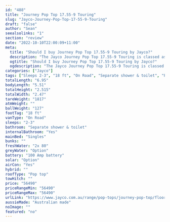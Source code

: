```yaml
---
id: "488"
title: "Journey Pop Top 17.55-9 Touring"
slug: "Jayco-Journey-Pop-Top-17-55-9-Touring"
draft: "false"
author: "Sean"
seealsolinks: "1"
section: "review"
date: "2022-10-10T22:00:09+11:00"
meta:
  title: "Should I buy Journey Pop Top 17.55-9 Touring by Jayco?"
  description: "The Jayco Journey Pop Top 17.55-9 Touring is classed as On Road, and sleeps 2-3 people. It is Australian made and comes in at 18 ft. It generally has Separate shower & toilet."
  ogtitle: "Should I buy Journey Pop Top 17.55-9 Touring by Jayco?"
  ogdescription: "The Jayco Journey Pop Top 17.55-9 Touring is classed as On Road, and sleeps 2-3 people. It is Australian made and comes in at 18 ft. It generally has Separate shower & toilet."
categories: ["Jayco"]
tags: ["Sleeps 2-3", "18 ft", "On Road", "Separate shower & toilet", "Pop top", "50 - 60k"]
totalLength: "6.95"
bodyLength: "5.51"
totalHeight: "2.515"
totalWidth: "2.47"
tareWeight: "1817"
atmWeight: ""
ballWeight: "127"
footTag: "18 ft"
vanType: "On Road"
sleeps: "2-3"
bathroom: "Separate shower & toilet"
internalBathroom: "Yes"
mainBed: "Singles"
bunks: ""
freshWater: "2x 80"
greyWater: "Option"
battery: "100 Amp battery"
solar: "Option"
airCon: "Yes"
hybrid: ""
roofType: "Pop top"
towHitch: ""
price: "56490"
priceRangeMin: "56490"
priceRangeMax: "56490"
urlLink: "https://www.jayco.com.au/range/pop-tops/journey-pop-top/floor-plans/touring/journey-1755-9jy-my22"
aussieMade: "Australian made"
noImage: ""
featured: "no"
---
```

